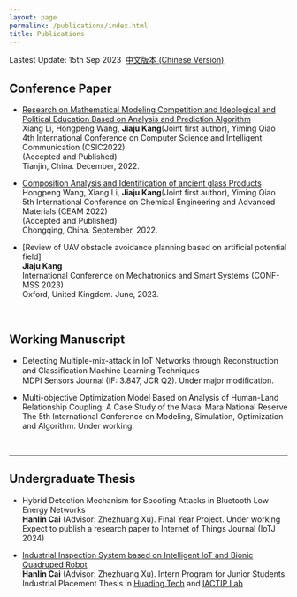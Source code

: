 ```yaml
---
layout: page
permalink: /publications/index.html
title: Publications
---
```


Lastest Update: 15th Sep 2023&nbsp;  [中文版本 (Chinese Version)](https://caihanlin.com/file/publications-zh/)

## Conference Paper

- [Research on Mathematical Modeling Competition and Ideological and Political Education Based on Analysis and Prediction Algorithm](https://www.researchgate.net/publication/369471205_Research_on_Mathematical_Modeling_Competition_and_Ideological_and_Political_Education_Based_on_Analysis_and_Prediction_Algorithm)<br>Xiang Li, Hongpeng Wang, **Jiaju Kang**(Joint first author), Yiming Qiao<br>4th International Conference on Computer Science and Intelligent Communication (CSIC2022)<br>(Accepted and Published)<br>Tianjin, China. December, 2022.<br>

- [Composition Analysis and Identification of ancient glass Products](https://www.researchgate.net/publication/366262179_Composition_Analysis_and_Identification_of_ancient_glass_products)<br>Hongpeng Wang, Xiang Li, **Jiaju Kang**(Joint first author), Yiming Qiao<br>5th International Conference on Chemical Engineering and Advanced Materials (CEAM 2022)<br>(Accepted and Published)<br>Chongqing, China. September, 2022. <br>

- [Review of UAV obstacle avoidance planning based on artificial potential field]<br>**Jiaju Kang**<br>International Conference on Mechatronics and Smart Systems (CONF-MSS 2023)<br>Oxford, United Kingdom. June, 2023.<br>

  <br>

## Working Manuscript

- Detecting Multiple-mix-attack in IoT Networks through Reconstruction and Classiﬁcation Machine Learning Techniques<br>MDPI Sensors Journal (IF: 3.847, JCR Q2). Under major modification.<br>

- Multi-objective Optimization Model Based on Analysis of Human-Land Relationship Coupling: A Case Study of the Masai Mara National Reserve<br>The 5th International Conference on Modeling, Simulation, Optimization and Algorithm. Under working.

  <br>

---

## Undergraduate Thesis

- Hybrid Detection Mechanism for Spoofing Attacks in Bluetooth Low Energy Networks<br>**Hanlin Cai** (Advisor: Zhezhuang Xu). Final Year Project. Under working<br>Expect to publish a research paper to Internet of Things Journal (IoTJ 2024)

- [Industrial Inspection System based on Intelligent IoT and Bionic Quadruped Robot](https://caihanlin.com/mypaper/thesis/IP-thesis.pdf)<br>**Hanlin Cai** (Advisor: Zhezhuang Xu). Intern Program for Junior Students.<br>Industrial Placement Thesis in [Huading Tech](http://www.hdim.com.cn/) and [IACTIP Lab](https://dqxy.fzu.edu.cn/info/1023/2571.htm)<br>

  <br>
